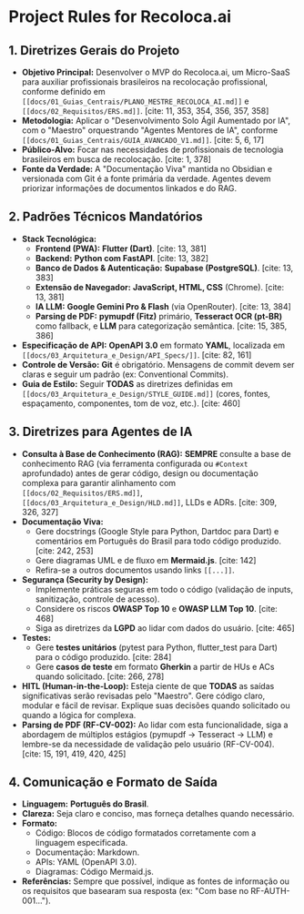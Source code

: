 # Project Rules for Recoloca.ai

## 1. Diretrizes Gerais do Projeto

* **Objetivo Principal:** Desenvolver o MVP do Recoloca.ai, um Micro-SaaS para auxiliar profissionais brasileiros na recolocação profissional, conforme definido em `[[docs/01_Guias_Centrais/PLANO_MESTRE_RECOLOCA_AI.md]]` e `[[docs/02_Requisitos/ERS.md]]`. [cite: 11, 353, 354, 356, 357, 358]
* **Metodologia:** Aplicar o "Desenvolvimento Solo Ágil Aumentado por IA", com o "Maestro" orquestrando "Agentes Mentores de IA", conforme `[[docs/01_Guias_Centrais/GUIA_AVANCADO_V1.md]]`. [cite: 5, 6, 17]
* **Público-Alvo:** Focar nas necessidades de profissionais de tecnologia brasileiros em busca de recolocação. [cite: 1, 378]
* **Fonte da Verdade:** A "Documentação Viva" mantida no Obsidian e versionada com Git é a fonte primária da verdade. Agentes devem priorizar informações de documentos linkados e do RAG.

## 2. Padrões Técnicos Mandatórios

* **Stack Tecnológica:**
    * **Frontend (PWA):** **Flutter (Dart)**. [cite: 13, 381]
    * **Backend:** **Python com FastAPI**. [cite: 13, 382]
    * **Banco de Dados & Autenticação:** **Supabase (PostgreSQL)**. [cite: 13, 383]
    * **Extensão de Navegador:** **JavaScript, HTML, CSS** (Chrome). [cite: 13, 381]
    * **IA LLM:** **Google Gemini Pro & Flash** (via OpenRouter). [cite: 13, 384]
    * **Parsing de PDF:** **pymupdf (Fitz)** primário, **Tesseract OCR (pt-BR)** como fallback, e **LLM** para categorização semântica. [cite: 15, 385, 386]
* **Especificação de API:** **OpenAPI 3.0** em formato **YAML**, localizada em `[[docs/03_Arquitetura_e_Design/API_Specs/]]`. [cite: 82, 161]
* **Controle de Versão:** **Git** é obrigatório. Mensagens de commit devem ser claras e seguir um padrão (ex: Conventional Commits).
* **Guia de Estilo:** Seguir **TODAS** as diretrizes definidas em `[[docs/03_Arquitetura_e_Design/STYLE_GUIDE.md]]` (cores, fontes, espaçamento, componentes, tom de voz, etc.). [cite: 460]

## 3. Diretrizes para Agentes de IA

* **Consulta à Base de Conhecimento (RAG):** **SEMPRE** consulte a base de conhecimento RAG (via ferramenta configurada ou `#Context` aprofundado) antes de gerar código, design ou documentação complexa para garantir alinhamento com `[[docs/02_Requisitos/ERS.md]]`, `[[docs/03_Arquitetura_e_Design/HLD.md]]`, LLDs e ADRs. [cite: 309, 326, 327]
* **Documentação Viva:**
    * Gere docstrings (Google Style para Python, Dartdoc para Dart) e comentários em Português do Brasil para todo código produzido. [cite: 242, 253]
    * Gere diagramas UML e de fluxo em **Mermaid.js**. [cite: 142]
    * Refira-se a outros documentos usando links `[[...]]`.
* **Segurança (Security by Design):**
    * Implemente práticas seguras em todo o código (validação de inputs, sanitização, controle de acesso).
    * Considere os riscos **OWASP Top 10** e **OWASP LLM Top 10**. [cite: 468]
    * Siga as diretrizes da **LGPD** ao lidar com dados do usuário. [cite: 465]
* **Testes:**
    * Gere **testes unitários** (pytest para Python, flutter\_test para Dart) para o código produzido. [cite: 284]
    * Gere **casos de teste** em formato **Gherkin** a partir de HUs e ACs quando solicitado. [cite: 266, 278]
* **HITL (Human-in-the-Loop):** Esteja ciente de que **TODAS** as saídas significativas serão revisadas pelo "Maestro". Gere código claro, modular e fácil de revisar. Explique suas decisões quando solicitado ou quando a lógica for complexa.
* **Parsing de PDF (RF-CV-002):** Ao lidar com esta funcionalidade, siga a abordagem de múltiplos estágios (pymupdf -> Tesseract -> LLM) e lembre-se da necessidade de validação pelo usuário (RF-CV-004). [cite: 15, 191, 419, 420, 425]

## 4. Comunicação e Formato de Saída

* **Linguagem:** **Português do Brasil**.
* **Clareza:** Seja claro e conciso, mas forneça detalhes quando necessário.
* **Formato:**
    * Código: Blocos de código formatados corretamente com a linguagem especificada.
    * Documentação: Markdown.
    * APIs: YAML (OpenAPI 3.0).
    * Diagramas: Código Mermaid.js.
* **Referências:** Sempre que possível, indique as fontes de informação ou os requisitos que basearam sua resposta (ex: "Com base no RF-AUTH-001...").